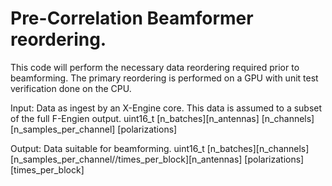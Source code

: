# Pre-Correlation Beamformer reordering.
This code will perform the necessary data reordering required prior to beamforming.
The primary reordering is performed on a GPU with unit test verification done on the CPU.

Input:  Data as ingest by an X-Engine core. This data is assumed to a subset of the full F-Engien output.
	uint16_t [n_batches][n_antennas] [n_channels] [n_samples_per_channel] [polarizations]

Output: Data suitable for beamforming.
	uint16_t [n_batches][n_channels] [n_samples_per_channel//times_per_block][n_antennas] [polarizations] [times_per_block]
